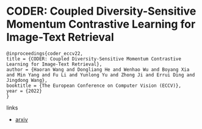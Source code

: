 # CODER: Coupled Diversity-Sensitive Momentum Contrastive Learning for Image-Text Retrieval

```
@inproceedings{coder_eccv22,
title = {CODER: Coupled Diversity-Sensitive Momentum Contrastive Learning for Image-Text Retrieval},
author = {Haoran Wang and Dongliang He and Wenhao Wu and Boyang Xia and Min Yang and Fu Li and Yunlong Yu and Zhong Ji and Errui Ding and Jingdong Wang},
booktitle = {The European Conference on Computer Vision (ECCV)},
year = {2022}
}
```

links
- [arxiv](https://arxiv.org/abs/2208.09843)
